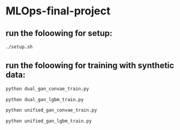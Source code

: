 # MLOps-final-project

## run the foloowing for setup:
```bash
./setup.sh
```
## run the foloowing for training with synthetic data:
```bash
python dual_gan_convae_train.py

python dual_gan_lgbm_train.py

python unified_gan_convae_train.py

python unified_gan_lgbm_train.py
```
